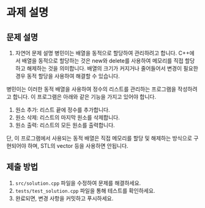 # 과제 설명

## 문제 설명
1. 자연어 문제 설명
병민이는 배열을 동적으로 할당하여 관리하려고 합니다. C++에서 배열을 동적으로 할당하는 것은 new와 delete를 사용하여 메모리를 직접 할당하고 해제하는 것을 의미합니다. 배열의 크기가 커지거나 줄어들어서 변경이 필요한 경우 동적 할당을 사용하여 해결할 수 있습니다.

병민이는 이러한 동적 배열을 사용하여 정수의 리스트를 관리하는 프로그램을 작성하려고 합니다. 이 프로그램은 아래와 같은 기능을 가지고 있어야 합니다.

1) 원소 추가: 리스트 끝에 정수를 추가합니다.
2) 원소 삭제: 리스트의 마지막 원소를 삭제합니다.
3) 원소 출력: 리스트의 모든 원소를 출력합니다.

단, 이 프로그램에서 사용되는 동적 배열은 직접 메모리를 할당 및 해제하는 방식으로 구현되어야 하며, STL의 vector 등을 사용하면 안됩니다.

## 제출 방법
1. `src/solution.cpp` 파일을 수정하여 문제를 해결하세요.
2. `tests/test_solution.cpp` 파일을 통해 테스트를 확인하세요.
3. 완료되면, 변경 사항을 커밋하고 푸시하세요.
